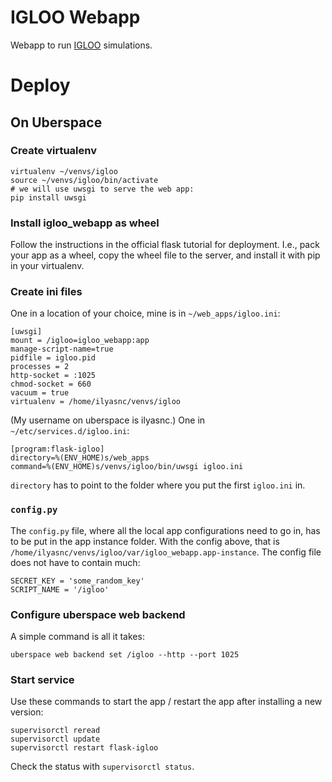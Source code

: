 # IGLOO Webapp

Webapp to run [IGLOO](https://github.com/zerotonin/igloo) simulations.

# Deploy

## On Uberspace

### Create virtualenv

```
virtualenv ~/venvs/igloo
source ~/venvs/igloo/bin/activate
# we will use uwsgi to serve the web app:
pip install uwsgi
```

### Install igloo_webapp as wheel

Follow the instructions in the official flask tutorial for deployment.
I.e., pack your app as a wheel, copy the wheel file to the server,
and install it with pip in your virtualenv.

### Create ini files

One in a location of your choice, mine is in `~/web_apps/igloo.ini`:

```
[uwsgi]
mount = /igloo=igloo_webapp:app
manage-script-name=true
pidfile = igloo.pid
processes = 2
http-socket = :1025
chmod-socket = 660
vacuum = true
virtualenv = /home/ilyasnc/venvs/igloo
```

(My username on uberspace is ilyasnc.)
One in `~/etc/services.d/igloo.ini`:

```
[program:flask-igloo]
directory=%(ENV_HOME)s/web_apps
command=%(ENV_HOME)s/venvs/igloo/bin/uwsgi igloo.ini
```

`directory` has to point to the folder where you put the first `igloo.ini` in.

### `config.py`

The `config.py` file, where all the local app configurations need to go in,
has to be put in the app instance folder. With the config above, that is
`/home/ilyasnc/venvs/igloo/var/igloo_webapp.app-instance`. The config file
does not have to contain much:

```
SECRET_KEY = 'some_random_key'
SCRIPT_NAME = '/igloo'
```

### Configure uberspace web backend

A simple command is all it takes:

```
uberspace web backend set /igloo --http --port 1025
```

### Start service

Use these commands to start the app / restart the app
after installing a new version:

```
supervisorctl reread
supervisorctl update
supervisorctl restart flask-igloo
```

Check the status with `supervisorctl status`.